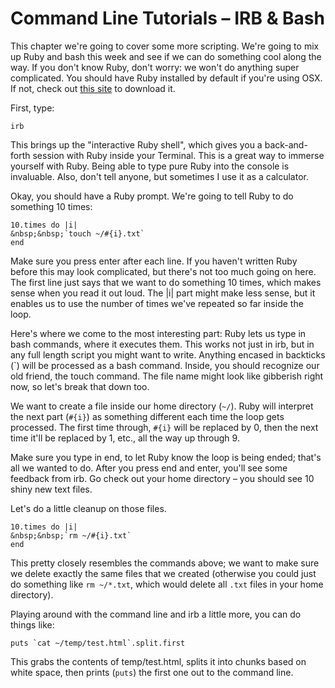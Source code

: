 # Command Line Tutorials – IRB & Bash

This chapter we're going to cover some more scripting. We're going to mix up Ruby and bash this week and see if we can do something cool along the way. If you don't know Ruby, don't worry: we won't do anything super complicated. You should have Ruby installed by default if you're using OSX. If not, check out [this site]("http://www.ruby-lang.org/en/downloads/") to download it.

First, type:

```
irb
```

This brings up the "interactive Ruby shell", which gives you a back-and-forth session with Ruby inside your Terminal. This is a great way to immerse yourself with Ruby. Being able to type pure Ruby into the console is invaluable. Also, don't tell anyone, but sometimes I use it as a calculator.

Okay, you should have a Ruby prompt. We're going to tell Ruby to do something 10 times:

```
10.times do |i|
&nbsp;&nbsp;`touch ~/#{i}.txt`
end
```

Make sure you press enter after each line. If you haven't written Ruby before this may look complicated, but there's not too much going on here. The first line just says that we want to do something 10 times, which makes sense when you read it out loud. The |i| part might make less sense, but it enables us to use the number of times we've repeated so far inside the loop.

Here's where we come to the most interesting part: Ruby lets us type in bash commands, where it executes them. This works not just in irb, but in any full length script you might want to write. Anything encased in backticks (`) will be processed as a bash command. Inside, you should recognize our old friend, the touch command. The file name might look like gibberish right now, so let's break that down too.

We want to create a file inside our home directory (`~/`). Ruby will interpret the next part (`#{i}`) as something different each time the loop gets processed. The first time through, `#{i}` will be replaced by 0, then the next time it'll be replaced by 1, etc., all the way up through 9.

Make sure you type in end, to let Ruby know the loop is being ended; that's all we wanted to do. After you press end and enter, you'll see some feedback from irb. Go check out your home directory – you should see 10 shiny new text files.

Let's do a little cleanup on those files.

```
10.times do |i|
&nbsp;&nbsp;`rm ~/#{i}.txt`
end
```

This pretty closely resembles the commands above; we want to make sure we delete exactly the same files that we created (otherwise you could just do something like `rm ~/*.txt`, which would delete all `.txt` files in your home directory).

Playing around with the command line and irb a little more, you can do things like:

```
puts `cat ~/temp/test.html`.split.first
```

This grabs the contents of temp/test.html, splits it into chunks based on white space, then prints (`puts`) the first one out to the command line.
